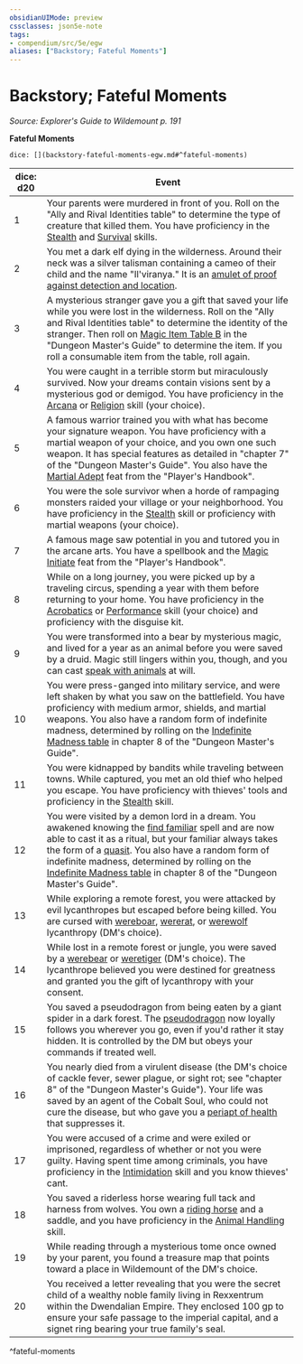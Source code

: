 ```yaml
---
obsidianUIMode: preview
cssclasses: json5e-note
tags:
- compendium/src/5e/egw
aliases: ["Backstory; Fateful Moments"]
---
```

# Backstory; Fateful Moments
*Source: Explorer's Guide to Wildemount p. 191* 

**Fateful Moments**

`dice: [](backstory-fateful-moments-egw.md#^fateful-moments)`

| dice: d20 | Event |
|-----------|-------|
| 1 | Your parents were murdered in front of you. Roll on the "Ally and Rival Identities table" to determine the type of creature that killed them. You have proficiency in the [Stealth](Mechanics/Rules/skills.md#Stealth) and [Survival](Mechanics/Rules/skills.md#Survival) skills. |
| 2 | You met a dark elf dying in the wilderness. Around their neck was a silver talisman containing a cameo of their child and the name "Il'viranya." It is an [amulet of proof against detection and location](Mechanics/items/amulet-of-proof-against-detection-and-location.md). |
| 3 | A mysterious stranger gave you a gift that saved your life while you were lost in the wilderness. Roll on the "Ally and Rival Identities table" to determine the identity of the stranger. Then roll on [Magic Item Table B](Mechanics/tables/magic-item-table-b.md) in the "Dungeon Master's Guide" to determine the item. If you roll a consumable item from the table, roll again. |
| 4 | You were caught in a terrible storm but miraculously survived. Now your dreams contain visions sent by a mysterious god or demigod. You have proficiency in the [Arcana](Mechanics/Rules/skills.md#Arcana) or [Religion](Mechanics/Rules/skills.md#Religion) skill (your choice). |
| 5 | A famous warrior trained you with what has become your signature weapon. You have proficiency with a martial weapon of your choice, and you own one such weapon. It has special features as detailed in "chapter 7" of the "Dungeon Master's Guide". You also have the [Martial Adept](Mechanics/feats/martial-adept.md) feat from the "Player's Handbook". |
| 6 | You were the sole survivor when a horde of rampaging monsters raided your village or your neighborhood. You have proficiency in the [Stealth](Mechanics/Rules/skills.md#Stealth) skill or proficiency with martial weapons (your choice). |
| 7 | A famous mage saw potential in you and tutored you in the arcane arts. You have a spellbook and the [Magic Initiate](Mechanics/feats/magic-initiate.md) feat from the "Player's Handbook". |
| 8 | While on a long journey, you were picked up by a traveling circus, spending a year with them before returning to your home. You have proficiency in the [Acrobatics](Mechanics/Rules/skills.md#Acrobatics) or [Performance](Mechanics/Rules/skills.md#Performance) skill (your choice) and proficiency with the disguise kit. |
| 9 | You were transformed into a bear by mysterious magic, and lived for a year as an animal before you were saved by a druid. Magic still lingers within you, though, and you can cast [speak with animals](Mechanics/spells/speak-with-animals.md) at will. |
| 10 | You were press-ganged into military service, and were left shaken by what you saw on the battlefield. You have proficiency with medium armor, shields, and martial weapons. You also have a random form of indefinite madness, determined by rolling on the [Indefinite Madness table](Mechanics/tables/indefinite-madness.md) in chapter 8 of the "Dungeon Master's Guide". |
| 11 | You were kidnapped by bandits while traveling between towns. While captured, you met an old thief who helped you escape. You have proficiency with thieves' tools and proficiency in the [Stealth](Mechanics/Rules/skills.md#Stealth) skill. |
| 12 | You were visited by a demon lord in a dream. You awakened knowing the [find familiar](Mechanics/spells/find-familiar.md) spell and are now able to cast it as a ritual, but your familiar always takes the form of a [quasit](Mechanics/bestiary/fiend/quasit.md). You also have a random form of indefinite madness, determined by rolling on the [Indefinite Madness table](Mechanics/tables/indefinite-madness.md) in chapter 8 of the "Dungeon Master's Guide". |
| 13 | While exploring a remote forest, you were attacked by evil lycanthropes but escaped before being killed. You are cursed with [wereboar](Mechanics/bestiary/humanoid/wereboar.md), [wererat](Mechanics/bestiary/humanoid/wererat.md), or [werewolf](Mechanics/bestiary/humanoid/werewolf.md) lycanthropy (DM's choice). |
| 14 | While lost in a remote forest or jungle, you were saved by a [werebear](Mechanics/bestiary/humanoid/werebear.md) or [weretiger](Mechanics/bestiary/humanoid/weretiger.md) (DM's choice). The lycanthrope believed you were destined for greatness and granted you the gift of lycanthropy with your consent. |
| 15 | You saved a pseudodragon from being eaten by a giant spider in a dark forest. The [pseudodragon](Mechanics/bestiary/dragon/pseudodragon.md) now loyally follows you wherever you go, even if you'd rather it stay hidden. It is controlled by the DM but obeys your commands if treated well. |
| 16 | You nearly died from a virulent disease (the DM's choice of cackle fever, sewer plague, or sight rot; see "chapter 8" of the "Dungeon Master's Guide"). Your life was saved by an agent of the Cobalt Soul, who could not cure the disease, but who gave you a [periapt of health](Mechanics/items/periapt-of-health.md) that suppresses it. |
| 17 | You were accused of a crime and were exiled or imprisoned, regardless of whether or not you were guilty. Having spent time among criminals, you have proficiency in the [Intimidation](Mechanics/Rules/skills.md#Intimidation) skill and you know thieves' cant. |
| 18 | You saved a riderless horse wearing full tack and harness from wolves. You own a [riding horse](Mechanics/bestiary/beast/riding-horse.md) and a saddle, and you have proficiency in the [Animal Handling](Mechanics/Rules/skills.md#Animal%20Handling) skill. |
| 19 | While reading through a mysterious tome once owned by your parent, you found a treasure map that points toward a place in Wildemount of the DM's choice. |
| 20 | You received a letter revealing that you were the secret child of a wealthy noble family living in Rexxentrum within the Dwendalian Empire. They enclosed 100 gp to ensure your safe passage to the imperial capital, and a signet ring bearing your true family's seal. |
^fateful-moments
